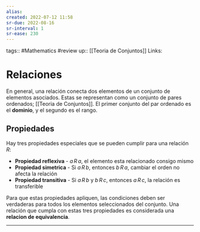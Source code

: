 ```yaml
---
alias:
created: 2022-07-12 11:58
sr-due: 2022-08-16
sr-interval: 1
sr-ease: 230
---
```

tags:: #Mathematics #review
up:: [[Teoria de Conjuntos]]
Links: 
# Relaciones
En general, una relación conecta dos elementos de un conjunto de elementos asociados. Estas se representan como un conjunto de pares ordenados; [[Teoria de Conjuntos]]. El primer conjunto del par ordenado es el **dominio**, y el segundo es el rango.

## Propiedades
Hay tres propiedades especiales que se pueden cumplir para una relación $R$:
- **Propiedad reflexiva** - $a\,R\,a$, el elemento esta relacionado consigo mismo
- **Propiedad simetrica** - Si $a\,R\,b$, entonces $b\,R\,a$, cambiar el orden no afecta la relación
- **Propiedad transitiva** - Si $a\,R\,b$ y $b\,R\,c$, entonces $a\,R\,c$, la relación es transferible

Para que estas propiedades apliquen, las condiciones deben ser verdaderas para todos los elementos seleccionados del conjunto. Una relación que cumpla con estas tres propiedades es considerada una **relacion de equivalencia**.

---